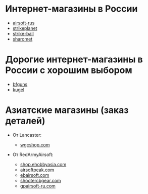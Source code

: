# Интернет-магазины в России
* [airsoft-rus](airsoft-rus.ru)
* [strikeplanet](strikeplanet.ru)
* [strike-ball](strike-ball.ru)
* [sharomet](sharomet.ru)

# Дорогие интернет-магазины в России с хорошим выбором
* [bfguns](bfguns.ru)
* [kugel](kugel.ru)

# Азиатские магазины (заказ деталей)
* От Lancaster:
  * [wgcshop.com](www.wgcshop.com)

* От RedArmyAirsoft:
  * [shop.ehobbyasia.com](shop.ehobbyasia.com)
  * [airsoftpeak.com](airsoftpeak.com)
  * [ebairsoft.com](ebairsoft.com)
  * [shootercbgear.com](shootercbgear.com)
  * [gpairsoft-ru.com](gpairsoft-ru.com)
